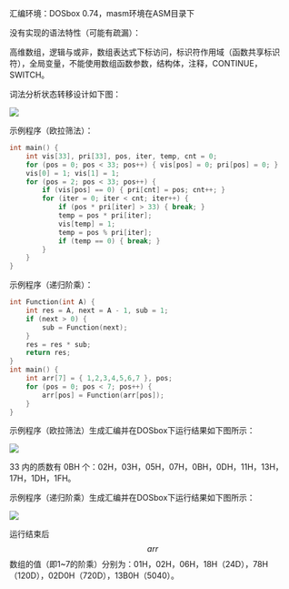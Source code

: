 汇编环境：DOSbox 0.74，masm环境在ASM目录下



没有实现的语法特性（可能有疏漏）：

高维数组，逻辑与或非，数组表达式下标访问，标识符作用域（函数共享标识符），全局变量，不能使用数组函数参数，结构体，注释，CONTINUE，SWITCH。



词法分析状态转移设计如下图：

![](https://cdn.luogu.com.cn/upload/image_hosting/97m9b8p6.png)



示例程序（欧拉筛法）：

```C
int main() {
	int vis[33], pri[33], pos, iter, temp, cnt = 0;
	for (pos = 0; pos < 33; pos++) { vis[pos] = 0; pri[pos] = 0; }
	vis[0] = 1; vis[1] = 1;
	for (pos = 2; pos < 33; pos++) {
		if (vis[pos] == 0) { pri[cnt] = pos; cnt++; }
		for (iter = 0; iter < cnt; iter++) {
			if (pos * pri[iter] > 33) { break; }
			temp = pos * pri[iter];
			vis[temp] = 1;
			temp = pos % pri[iter];
			if (temp == 0) { break;	}
		}
	}
}
```

示例程序（递归阶乘）：

```C
int Function(int A) {
	int res = A, next = A - 1, sub = 1;
	if (next > 0) {
		sub = Function(next); 
	}
	res = res * sub;
	return res;
}
int main() {
	int arr[7] = { 1,2,3,4,5,6,7 }, pos;
	for (pos = 0; pos < 7; pos++) {
		arr[pos] = Function(arr[pos]);
	}
}
```



示例程序（欧拉筛法）生成汇编并在DOSbox下运行结果如下图所示：

![](https://cdn.luogu.com.cn/upload/image_hosting/u4ehqgez.png)

33 内的质数有 0BH 个：02H，03H，05H，07H，0BH，0DH，11H，13H，17H，1DH，1FH。



示例程序（递归阶乘）生成汇编并在DOSbox下运行结果如下图所示：

![](https://cdn.luogu.com.cn/upload/image_hosting/27slq4m2.png)

运行结束后 $$arr$$ 数组的值（即1~7的阶乘）分别为：01H，02H，06H，18H（24D），78H（120D），02D0H（720D），13B0H（5040）。

